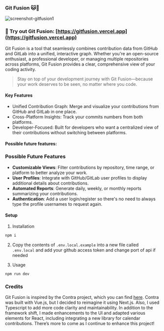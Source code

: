 ### Git Fusion 🐱🦊

![screenshot-gitfusion1](https://github.com/user-attachments/assets/6078479b-2cd5-4294-87cb-c0e6a7e30dbf)

### 🚀  Try out Git Fusion: [https://gitfusion.vercel.app](https://gitfusion.vercel.app)

Git Fusion is a tool that seamlessly combines contribution data from GitHub and GitLab into a unified, interactive graph. Whether you're an open-source enthusiast, a professional developer, or managing multiple repositories across platforms, Git Fusion provides a clear, comprehensive view of your coding activity.

> Stay on top of your development journey with Git Fusion—because your work deserves to be seen, no matter where you code.

#### Key Features

- Unified Contribution Graph: Merge and visualize your contributions from GitHub and GitLab in one place.
- Cross-Platform Insights: Track your commits numbers from both platforms.
- Developer-Focused: Built for developers who want a centralized view of their contributions without switching between platforms.

#### Possible future features:

### Possible Future Features

- **Customizable Views**: Filter contributions by repository, time range, or platform to better analyze your work.
- **User Profiles**: Integrate with GitHub/GitLab user profiles to display additional details about contributions.
- **Automated Reports**: Generate daily, weekly, or monthly reports summarizing your contributions.
- **Authentication**: Add a user login/register so there's no need to always type the profile usernames to request again.

#### Setup

1. Installation
```sh
npm i
```

2. Copy the contents of ```.env.local.example``` into a new file called ```.env.local``` and add your github access token and change port of api if needed

2. Usage
```sh
npm run dev
```

### Credits

Git Fusion is inspired by the Contra project, which you can find [here](https://github.com/ahmetkorkmaz3/contra). Contra was built with Vue.js, but I decided to reimagine it using Next.js. Also, I used Typescript to add more code clarity and maintainability. In addition to the framework shift, I made enhancements to the UI and adapted various elements for React, including integrating a new library for calendar contributions. There’s more to come as I continue to enhance this project!
